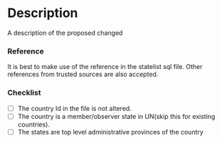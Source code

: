 # Description
A description of the proposed changed

### Reference
It is best to make use of the reference in the statelist sql file. Other references from trusted sources are also accepted.

### Checklist
- [ ] The country Id in the file is not altered.
- [ ] The country is a member/observer state in UN(skip this for existing countries).
- [ ] The states are top level administrative provinces of the country
